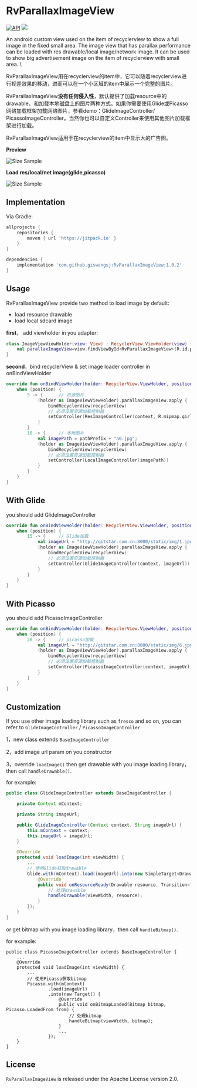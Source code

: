 # RvParallaxImageView

[![API](https://img.shields.io/badge/API-16%2B-brightgreen.svg?style=flat)](https://android-arsenal.com/api?level=16) [![](https://jitpack.io/v/giswangsj/RvParallaxImageView.svg)](https://jitpack.io/#giswangsj/RvParallaxImageView)

An android custom view used on the item of recyclerview to show a full image in the fixed small area. The image view that has parallax performance can be loaded with res drawable/local image/network image. It can be used to show big advertisement image on the item of recyclerview with small area. \

RvParallaxImageView用在recyclerview的item中，它可以随着recyclerview进行视差效果的移动，进而可以在一个小区域的item中展示一个完整的图片。

RvParallaxImageView**没有任何侵入性**，默认提供了加载resource中的drawable、和加载本地磁盘上的图片两种方式。如果你需要使用Glide或Picasso网络加载框架加载网络图片，参看demo：GlideImageController/ PicassoImageController。当然你也可以自定义Controller来使用其他图片加载框架进行加载。

RvParallaxImageView适用于在recyclerview的item中显示大的广告图。

**Preview**

![Size Sample](screenshot/capture1.gif)

**Load res/local/net image(glide,picasso)**

![Size Sample](screenshot/capture2.gif)

Implementation
----

Via Gradle:

```groovy
allprojects {
    repositories {
        maven { url 'https://jitpack.io' }
    }
}

dependencies {
	implementation 'com.github.giswangsj:RvParallaxImageView:1.0.2'
}
```


Usage
----

RvParallaxImageView provide two method to load image by default:

- load resource drawable
- load local sdcard image

**first**， add viewholder in you adapter:

```kotlin
class ImageViewViewHolder(view: View) : RecyclerView.ViewHolder(view) {
    val parallaxImageView=view.findViewById<RvParallaxImageView>(R.id.parallaxImageView)
}
```

**second**，bind recyclerView & set image loader controller in onBindViewHolder

```kotlin
override fun onBindViewHolder(holder: RecyclerView.ViewHolder, position: Int) {
    when (position) {
        5 -> {      // 资源图片
            (holder as ImageViewViewHolder).parallaxImageView.apply {
                bindRecyclerView(recyclerView)
                // 必须设置资源加载控制器
                setController(ResImageController(context, R.mipmap.girl))
            }
        }
        10 -> {     // 本地图片
            val imagePath = pathPrefix + "a0.jpg";
            (holder as ImageViewViewHolder).parallaxImageView.apply {
                bindRecyclerView(recyclerView)
                // 必须设置资源加载控制器
                setController(LocalImageController(imagePath))
            }
        }
    }
}
```

## With Glide

you should add GlideImageController

```kotlin
override fun onBindViewHolder(holder: RecyclerView.ViewHolder, position: Int) {
    when (position) {
        15 -> {     // Glide加载
            val imageUrl = "http://gitstar.com.cn:8000/static/img/1.jpg"
            (holder as ImageViewViewHolder).parallaxImageView.apply {
                bindRecyclerView(recyclerView)
                // 必须设置资源加载控制器
                setController(GlideImageController(context, imageUrl))
            }
        }
    }
}
```


## With Picasso

you should add PicassoImageController

```kotlin
override fun onBindViewHolder(holder: RecyclerView.ViewHolder, position: Int) {
    when (position) {
        20 -> {     // picasso加载
            val imageUrl = "http://gitstar.com.cn:8000/static/img/6.jpg"
            (holder as ImageViewViewHolder).parallaxImageView.apply {
                bindRecyclerView(recyclerView)
                // 必须设置资源加载控制器
                setController(PicassoImageController(context, imageUrl))
            }
        }
    }
}
```



Customization
----

If you use other image loading library such as `fresco` and so on, you can refer to `GlideImageController` / `PicassoImageController`

1，new class extends `BaseImageController`

2，add image url param on you constructor

3，override `loadImage()` then get drawable with you image loading library，then call `handleDrawable()`.

for example:

```java
public class GlideImageController extends BaseImageController {

    private Context mContext;

    private String imageUrl;

    public GlideImageController(Context context, String imageUrl) {
        this.mContext = context;
        this.imageUrl = imageUrl;
    }

    @Override
    protected void loadImage(int viewWidth) {
        ...
        // 使用Glide获取drawable
        Glide.with(mContext).load(imageUrl).into(new SimpleTarget<Drawable>() {
            @Override
            public void onResourceReady(Drawable resource, Transition<? super Drawable> transition) {
                // 处理drawable
                handleDrawable(viewWidth, resource);
            }
        });
    }
}
```

or get bitmap with you image loading library，then call `handleBitmap()`.

for example:

```
public class PicassoImageController extends BaseImageController {
    ...
    @Override
    protected void loadImage(int viewWidth) {
        ...
        // 使用Picasso获取bitmap
        Picasso.with(mContext)
                .load(imageUrl)
                .into(new Target() {
                    @Override
                    public void onBitmapLoaded(Bitmap bitmap, Picasso.LoadedFrom from) {
                        // 处理bitmap
                        handleBitmap(viewWidth, bitmap);
                    }
					...
                });
    }
}
```



## License

`RvParallaxImageView` is released under the Apache License version 2.0.